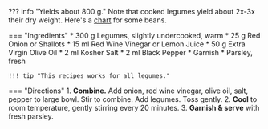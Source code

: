 ??? info "Yields about 800 g."
    Note that cooked legumes yield about 2x-3x their dry weight. Here's a [chart](https://www.seriouseats.com/2014/04/is-there-a-ratio-for-converting-between-dried.html) for some beans.

=== "Ingredients"
    * 300 g Legumes, slightly undercooked, warm
    * 25 g Red Onion or Shallots
    * 15 ml Red Wine Vinegar or Lemon Juice
    * 50 g Extra Virgin Olive Oil
    * 2 ml Kosher Salt
    * 2 ml Black Pepper
    * Garnish
        * Parsley, fresh

    !!! tip "This recipes works for all legumes."

=== "Directions"
    1. **Combine.** Add onion, red wine vinegar, olive oil, salt, pepper to large bowl. Stir to combine. Add legumes. Toss gently.
    2. **Cool** to room temperature, gently stirring every 20 minutes.
    3. **Garnish & serve** with fresh parsley.

[^1]: {{ cite.bittman_how_to_cook_everything }}
